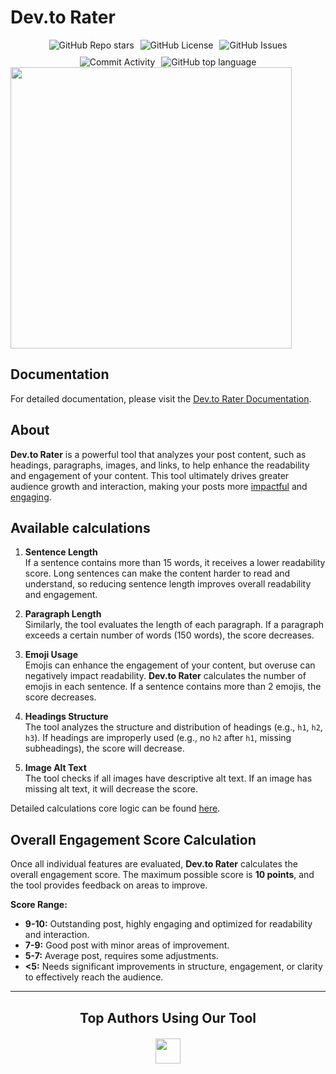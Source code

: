 <h1>Dev.to Rater</h1>
<div style="display: flex; justify-content: center; gap: 10px; flex-wrap: wrap;">
<img src="https://img.shields.io/github/stars/perisicnikola37/dev-to-post-rater" alt="GitHub Repo stars" />
<img src="https://img.shields.io/github/license/perisicnikola37/dev-to-post-rater" alt="GitHub License" />
<img src="https://img.shields.io/github/issues/perisicnikola37/dev-to-post-rater" alt="GitHub Issues" />
<img src="https://img.shields.io/github/commit-activity/m/perisicnikola37/dev-to-post-rater" alt="Commit Activity" />
<img alt="GitHub top language" src="https://img.shields.io/github/languages/top/perisicnikola37/dev-to-rater">
</div>

<img src="https://github.com/user-attachments/assets/82ae90a3-df52-48a9-9e43-1c8c4f5ceeb9" height="auto" width="450px" />

## Documentation

For detailed documentation, please visit the [Dev.to Rater Documentation](http://147.79.101.61:3000/).

## About

**Dev.to Rater** is a powerful tool that analyzes your post content, such as headings, paragraphs, images, and links, to help enhance the readability and engagement of your content. This tool ultimately drives greater audience growth and interaction, making your posts more <ins>impactful</ins> and <ins>engaging</ins>.

## Available calculations

1. **Sentence Length**  
   If a sentence contains more than 15 words, it receives a lower readability score. Long sentences can make the content harder to read and understand, so reducing sentence length improves overall readability and engagement.

2. **Paragraph Length**  
   Similarly, the tool evaluates the length of each paragraph. If a paragraph exceeds a certain number of words (150 words), the score decreases.

3. **Emoji Usage**  
   Emojis can enhance the engagement of your content, but overuse can negatively impact readability. **Dev.to Rater** calculates the number of emojis in each sentence. If a sentence contains more than 2 emojis, the score decreases.

4. **Headings Structure**  
   The tool analyzes the structure and distribution of headings (e.g., `h1`, `h2`, `h3`). If headings are improperly used (e.g., no `h2` after `h1`, missing subheadings), the score will decrease.

5. **Image Alt Text**  
   The tool checks if all images have descriptive alt text. If an image has missing alt text, it will decrease the score.

Detailed calculations core logic can be found [here](http://147.79.101.61:3000/api-reference/introduction).

## Overall Engagement Score Calculation

Once all individual features are evaluated, **Dev.to Rater** calculates the overall engagement score. The maximum possible score is **10 points**, and the tool provides feedback on areas to improve.

**Score Range:**

- **9-10:** Outstanding post, highly engaging and optimized for readability and interaction.
- **7-9:** Good post with minor areas of improvement.
- **5-7:** Average post, requires some adjustments.
- **<5:** Needs significant improvements in structure, engagement, or clarity to effectively reach the audience.

<hr />

<div align="center">
    <h2>Top Authors Using Our Tool</h2>
    <div style="display: flex; justify-content: center; gap: 20px; margin-top: 20px;">
        <a href="https://dev.to/perisicnikola37" target="_blank" style="display: inline-block;">
        <img src="https://i.postimg.cc/k4WD66C8/127-modified-1.png" width="40px" height="40px" />
        </a>
    </div>
</div>



